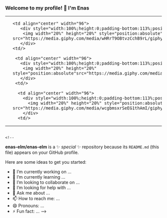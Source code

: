 ### Welcome to my profile! 👋 I'm Enas

<table>
  <tr>
    <td align="center" width="96">
      <div style="width:100%;height:0;padding-bottom:113%;position:relative;">
        <img width="20%" height="20%" style="position:absolute"  src="https://media.giphy.com/media/M1kwSqWl31wtCoMLiB/giphy.gif">
      </div>
    <td/>
    
    <td align="center" width="96">
       <div style="width:100%;height:0;padding-bottom:113%;position:relative;">
        <img width="20%" height="20%" style="position:absolute" src="https://media.giphy.com/media/wHRrT9OBtvzCchB9rL/giphy.gif">
       </div> 
    <td/>
  
     <td align="center" width="96">
       <div style="width:100%;height:0;padding-bottom:113%;position:relative;">
        <img width="20%" height="20%" style="position:absolute"src="https://media.giphy.com/media/B4ogVmM2h2VcN8Mjjw/giphy.gif">
       </div>
     <td/>   
  
      <td align="center" width="96">
        <div style="width:100%;height:0;padding-bottom:113%;position:relative;">  
          <img width="20%" height="20%" style="position:absolute" src="https://media.giphy.com/media/wcgbmsxrSeEG1thAmI/giphy.gif">
        </div>
      <td/>
  <tr/>
<table>
                                                                                                                   

                                                                                                                          
                                                                                                                          
                                                                                                                          <!--
**enas-elm/enas-elm** is a ✨ _special_ ✨ repository because its `README.md` (this file) appears on your GitHub profile.

Here are some ideas to get you started:

- 🔭 I’m currently working on ...
- 🌱 I’m currently learning ...
- 👯 I’m looking to collaborate on ...
- 🤔 I’m looking for help with ...
- 💬 Ask me about ...
- 📫 How to reach me: ...
- 😄 Pronouns: ...
- ⚡ Fun fact: ...
-->

